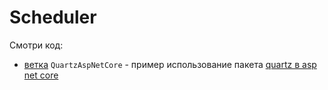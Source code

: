 # Scheduler

Смотри код:
- [ветка](https://github.com/gonzobard777/c_sharp_Scheduler/tree/QuartzAspNetCore) `QuartzAspNetCore` - пример использование пакета [quartz в asp net core](https://www.quartz-scheduler.net/documentation/quartz-3.x/packages/aspnet-core-integration.html) 